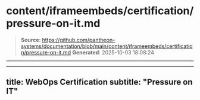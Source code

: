 # content/iframeembeds/certification/pressure-on-it.md

> **Source**: https://github.com/pantheon-systems/documentation/blob/main/content/iframeembeds/certification/pressure-on-it.md
> **Generated**: 2025-10-03 18:08:24

---

---
title: WebOps Certification
subtitle: "Pressure on IT"
---

<Partial file="certification-guide/pressure-on-it.md" />
